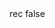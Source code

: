<?xml version="1.0" encoding="UTF-8"?>
<CustomMetadata xmlns="http://soap.sforce.com/2006/04/metadata">
    <label>rec</label>
    <protected>false</protected>
</CustomMetadata>
